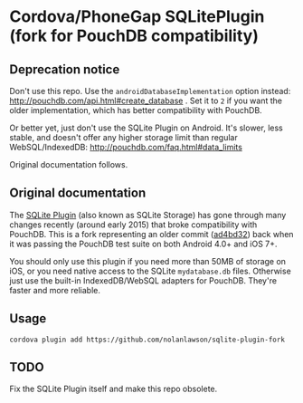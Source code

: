 # Cordova/PhoneGap SQLitePlugin (fork for PouchDB compatibility)

## Deprecation notice

Don't use this repo. Use the `androidDatabaseImplementation` option instead: http://pouchdb.com/api.html#create_database . Set it to `2` if you want the older implementation, which has better compatibility with PouchDB.

Or better yet, just don't use the SQLite Plugin on Android. It's slower, less stable, and doesn't offer any higher storage limit than regular WebSQL/IndexedDB: http://pouchdb.com/faq.html#data_limits

Original documentation follows.

## Original documentation

The [SQLite Plugin](https://github.com/litehelpers/Cordova-sqlite-storage) (also known as SQLite Storage) has gone through many changes recently (around early 2015) that broke compatibility with PouchDB. This is a fork representing an older commit ([ad4bd32](https://github.com/litehelpers/Cordova-sqlite-storage/commit/ad4bd32b831fb0be084475ee561eba6392280883)) back when it was passing the PouchDB test suite on both Android 4.0+ and iOS 7+.

You should only use this plugin if you need more than 50MB of storage on iOS, or you need native access to the SQLite `mydatabase.db` files. Otherwise just use the built-in IndexedDB/WebSQL adapters for PouchDB. They're faster and more reliable.

Usage
---

```
cordova plugin add https://github.com/nolanlawson/sqlite-plugin-fork
```

TODO
---

Fix the SQLite Plugin itself and make this repo obsolete.
